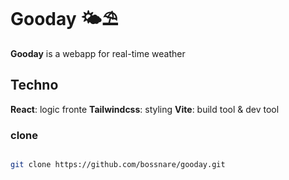# Gooday 🌤️⛱️

**Gooday** is a webapp for real-time weather

## Techno

**React**: logic fronte
**Tailwindcss**: styling
**Vite**: build tool & dev tool

### clone

```bash

git clone https://github.com/bossnare/gooday.git

```
